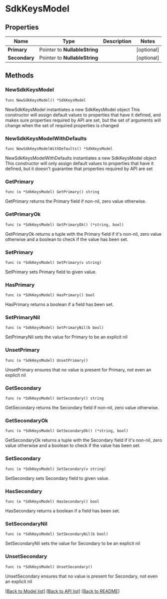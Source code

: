 # SdkKeysModel

## Properties

Name | Type | Description | Notes
------------ | ------------- | ------------- | -------------
**Primary** | Pointer to **NullableString** |  | [optional] 
**Secondary** | Pointer to **NullableString** |  | [optional] 

## Methods

### NewSdkKeysModel

`func NewSdkKeysModel() *SdkKeysModel`

NewSdkKeysModel instantiates a new SdkKeysModel object
This constructor will assign default values to properties that have it defined,
and makes sure properties required by API are set, but the set of arguments
will change when the set of required properties is changed

### NewSdkKeysModelWithDefaults

`func NewSdkKeysModelWithDefaults() *SdkKeysModel`

NewSdkKeysModelWithDefaults instantiates a new SdkKeysModel object
This constructor will only assign default values to properties that have it defined,
but it doesn't guarantee that properties required by API are set

### GetPrimary

`func (o *SdkKeysModel) GetPrimary() string`

GetPrimary returns the Primary field if non-nil, zero value otherwise.

### GetPrimaryOk

`func (o *SdkKeysModel) GetPrimaryOk() (*string, bool)`

GetPrimaryOk returns a tuple with the Primary field if it's non-nil, zero value otherwise
and a boolean to check if the value has been set.

### SetPrimary

`func (o *SdkKeysModel) SetPrimary(v string)`

SetPrimary sets Primary field to given value.

### HasPrimary

`func (o *SdkKeysModel) HasPrimary() bool`

HasPrimary returns a boolean if a field has been set.

### SetPrimaryNil

`func (o *SdkKeysModel) SetPrimaryNil(b bool)`

 SetPrimaryNil sets the value for Primary to be an explicit nil

### UnsetPrimary
`func (o *SdkKeysModel) UnsetPrimary()`

UnsetPrimary ensures that no value is present for Primary, not even an explicit nil
### GetSecondary

`func (o *SdkKeysModel) GetSecondary() string`

GetSecondary returns the Secondary field if non-nil, zero value otherwise.

### GetSecondaryOk

`func (o *SdkKeysModel) GetSecondaryOk() (*string, bool)`

GetSecondaryOk returns a tuple with the Secondary field if it's non-nil, zero value otherwise
and a boolean to check if the value has been set.

### SetSecondary

`func (o *SdkKeysModel) SetSecondary(v string)`

SetSecondary sets Secondary field to given value.

### HasSecondary

`func (o *SdkKeysModel) HasSecondary() bool`

HasSecondary returns a boolean if a field has been set.

### SetSecondaryNil

`func (o *SdkKeysModel) SetSecondaryNil(b bool)`

 SetSecondaryNil sets the value for Secondary to be an explicit nil

### UnsetSecondary
`func (o *SdkKeysModel) UnsetSecondary()`

UnsetSecondary ensures that no value is present for Secondary, not even an explicit nil

[[Back to Model list]](../README.md#documentation-for-models) [[Back to API list]](../README.md#documentation-for-api-endpoints) [[Back to README]](../README.md)


